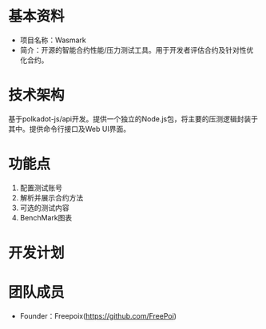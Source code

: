 # 基本资料
- 项目名称：Wasmark
- 简介：开源的智能合约性能/压力测试工具。用于开发者评估合约及针对性优化合约。

# 技术架构
基于polkadot-js/api开发。提供一个独立的Node.js包，将主要的压测逻辑封装于其中。提供命令行接口及Web UI界面。

# 功能点
1. 配置测试账号
2. 解析并展示合约方法
3. 可选的测试内容
4. BenchMark图表

# 开发计划


# 团队成员
- Founder：Freepoix(https://github.com/FreePoi)